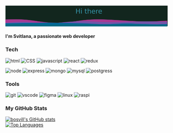 ![Greeting](layered-banner.png)

#### I'm Svitlana, a passionate web developer


### Tech
![html](https://img.shields.io/badge/HTML5-12261e?style=for-the-badge&logo=HTML5&logoColor=E34F26)
![CSS](https://img.shields.io/badge/css-12261e?style=for-the-badge&logo=css3&logoColor=1572B6)
![javascript](https://img.shields.io/badge/javascript-12261e?style=for-the-badge&logo=javascript&logoColor=F7DF1E)
![react](https://img.shields.io/badge/react-12261e?style=for-the-badge&logo=react&logoColor=61DAFB)
![redux](https://img.shields.io/badge/redux-12261e?style=for-the-badge&logo=redux&logoColor=764ABC)

![node](https://img.shields.io/badge/node-12261e?style=for-the-badge&logo=nodedotjs&logoColor=339933)
![express](https://img.shields.io/badge/express-12261e?style=for-the-badge&logo=express&logoColor=000000)
![mongo](https://img.shields.io/badge/mongodb-12261e?style=for-the-badge&logo=mongodb&logoColor=47A248)
![mysql](https://img.shields.io/badge/mysql-12261e?style=for-the-badge&logo=mysql)
![postgress](https://img.shields.io/badge/postgresql-12261e?style=for-the-badge&logo=postgresql&logoColor=4169E1)

### Tools
![git](https://img.shields.io/badge/git-12261e?style=for-the-badge&logo=git&logoColor=F05032)
![vscode](https://img.shields.io/badge/vscode-12261e?style=for-the-badge&logo=visualstudiocode&logoColor=007ACC)
![figma](https://img.shields.io/badge/figma-12261e?style=for-the-badge&logo=figma)
![linux](https://img.shields.io/badge/linux-12261e?style=for-the-badge&logo=linux&logoColor=FCC624)
![raspi](https://img.shields.io/badge/raspberrypi-12261e?style=for-the-badge&logo=raspberrypi&logoColor=A22846)

<!---figma &logoColor=F24E1E--->
<!---mysql &logoColor=4479A1--->
### My GitHub Stats

<a href="http://www.github.com/bosvill">
<img src="https://github-readme-stats.vercel.app/api?username=bosvill&theme=react&show_icons=true&count_private=true&title_color=0891b2&icon_color=a63992&hide_border=false" alt="bosvill's GitHub stats" /></a>
<br/>
<a href="https://github.com/bosvill" align="left">
<img src="https://github-readme-stats.vercel.app/api/top-langs/?username=bosvill&theme=react&show_icons=true&langs_count=10&title_color=0891b2&text_color=#12261e&layout=compact" alt="Top Languages" /></a>



<!---
🔭 I’m currently working on **cv**

🌱 I’m currently learning **TypeScript**
Hi ![](https://user-images.githubusercontent.com/18350557/176309783-0785949b-9127-417c-8b55-ab5a4333674e.gif)My name is Svitlana================================================================================================================================Web Developer-------------* 🧠  I'm learning Typescipt

<div id="stat" align="left">
<img src='http://github-profile-summary-cards.vercel.app/api/cards/profile-details?username=bosvill&theme=aura'/>
<br/>
<img src='http://github-profile-summary-cards.vercel.app/api/cards/repos-per-language?username=bosvill&theme=aura'/>
<img src='http://github-profile-summary-cards.vercel.app/api/cards/stats?username=bosvill&theme=aura'/>
</div>

<a href="https://github.com/bosvill" align="left"><img src="https://github-readme-stats.vercel.app/api/top-langs/?username=bosvill&show_icons=true&langs_count=10&title_color=0891b2&text_color=#12261e&icon_color=0891b2&hide_border=false&locale=en&custom_title=Top%20%Languages" alt="Top Languages" /></a>
### Skills




<p align="left">
<a href="https://developer.mozilla.org/en-US/docs/Web/JavaScript" target="_blank" rel="noreferrer"><img src="https://raw.githubusercontent.com/danielcranney/readme-generator/main/public/icons/skills/javascript-colored.svg" width="36" height="36" alt="JavaScript" /></a>
<a href="https://git-scm.com/" target="_blank" rel="noreferrer"><img src="https://raw.githubusercontent.com/danielcranney/readme-generator/main/public/icons/skills/git-colored.svg" width="36" height="36" alt="Git" /></a>
<a href="https://developer.mozilla.org/en-US/docs/Glossary/HTML5" target="_blank" rel="noreferrer"><img src="https://raw.githubusercontent.com/danielcranney/readme-generator/main/public/icons/skills/html5-colored.svg" width="36" height="36" alt="HTML5" /></a>
<a href="https://reactjs.org/" target="_blank" rel="noreferrer"><img src="https://raw.githubusercontent.com/danielcranney/readme-generator/main/public/icons/skills/react-colored.svg" width="36" height="36" alt="React" /></a>
<a href="https://www.w3.org/TR/CSS/#css" target="_blank" rel="noreferrer"><img src="https://raw.githubusercontent.com/danielcranney/readme-generator/main/public/icons/skills/css3-colored.svg" width="36" height="36" alt="CSS3" /></a>
<a href="https://redux.js.org/" target="_blank" rel="noreferrer"><img src="https://raw.githubusercontent.com/danielcranney/readme-generator/main/public/icons/skills/redux-colored.svg" width="36" height="36" alt="Redux" /></a>
<a href="https://nodejs.org/en/" target="_blank" rel="noreferrer"><img src="https://raw.githubusercontent.com/danielcranney/readme-generator/main/public/icons/skills/nodejs-colored.svg" width="36" height="36" alt="NodeJS" /></a>
<a href="https://expressjs.com/" target="_blank" rel="noreferrer"><img src="https://raw.githubusercontent.com/danielcranney/readme-generator/main/public/icons/skills/express-colored.svg" width="36" height="36" alt="Express" /></a>
<a href="https://www.mongodb.com/" target="_blank" rel="noreferrer"><img src="https://raw.githubusercontent.com/danielcranney/readme-generator/main/public/icons/skills/mongodb-colored.svg" width="36" height="36" alt="MongoDB" /></a>
<a href="https://www.mysql.com/" target="_blank" rel="noreferrer"><img src="https://raw.githubusercontent.com/danielcranney/readme-generator/main/public/icons/skills/mysql-colored.svg" width="36" height="36" alt="MySQL" /></a>
<a href="https://www.postgresql.org/" target="_blank" rel="noreferrer"><img src="https://raw.githubusercontent.com/danielcranney/readme-generator/main/public/icons/skills/postgresql-colored.svg" width="36" height="36" alt="PostgreSQL" /></a>
<a href="https://www.linux.org" target="_blank" rel="noreferrer"><img src="https://raw.githubusercontent.com/danielcranney/readme-generator/main/public/icons/skills/linux-colored.svg" width="36" height="36" alt="Linux" /></a>
<a href="https://www.raspberrypi.org/" target="_blank" rel="noreferrer"><img src="https://raw.githubusercontent.com/danielcranney/readme-generator/main/public/icons/skills/raspberrypi-colored.svg" width="36" height="36" alt="Raspberry Pi" /></a>
</p>
### Socials<p align="left"> <a href="https://www.github.com/bosvill" target="_blank" rel="noreferrer"> <picture> <source media="(prefers-color-scheme: dark)" srcset="https://raw.githubusercontent.com/danielcranney/readme-generator/main/public/icons/socials/github-dark.svg" /> <source media="(prefers-color-scheme: light)" srcset="https://raw.githubusercontent.com/danielcranney/readme-generator/main/public/icons/socials/github.svg" /> <img src="https://raw.githubusercontent.com/danielcranney/readme-generator/main/public/icons/socials/github.svg" width="32" height="32" /> </picture> </a></p>

### Badges
<img src=" https://img.shields.io/badge/logo-javascript-blue?logo=javascript&logoColor=f5f5f5"/>

<p align="left"> 
  <a href="https://www.w3.org/html/" target="_blank" rel="noreferrer"> <img src="https://raw.githubusercontent.com/devicons/devicon/master/icons/html5/html5-original-wordmark.svg" alt="html5" width="40" height="40"/> </a> 
  <a href="https://www.w3schools.com/css/" target="_blank" rel="noreferrer"> <img src="https://raw.githubusercontent.com/devicons/devicon/master/icons/css3/css3-original-wordmark.svg" alt="css3" width="40" height="40"/> </a> 
 <a href="https://developer.mozilla.org/en-US/docs/Web/JavaScript" target="_blank" rel="noreferrer"> <img src="https://raw.githubusercontent.com/devicons/devicon/master/icons/javascript/javascript-original.svg" alt="javascript" width="40" height="40"/> </a>

    
  <a href="https://reactjs.org/" target="_blank" rel="noreferrer"> <img src="https://raw.githubusercontent.com/devicons/devicon/master/icons/react/react-original-wordmark.svg" alt="react" width="40" height="40"/> </a> 
  <a href="https://redux.js.org" target="_blank" rel="noreferrer"> <img src="https://raw.githubusercontent.com/devicons/devicon/master/icons/redux/redux-original.svg" alt="redux" width="40" height="40"/> </a> 
  </p>
  <p>
    
  <a href="https://nodejs.org" target="_blank" rel="noreferrer"> <img src="https://raw.githubusercontent.com/devicons/devicon/master/icons/nodejs/nodejs-original-wordmark.svg" alt="nodejs" width="40" height="40"/> </a> 
  <a href="https://expressjs.com" target="_blank" rel="noreferrer"> <img src="https://cdn.jsdelivr.net/gh/devicons/devicon/icons/express/express-original.svg" alt="express" width="40" height="40"/> </a> 
  </p>
  <a href="https://www.mongodb.com/" target="_blank" rel="noreferrer"> <img src="https://raw.githubusercontent.com/devicons/devicon/master/icons/mongodb/mongodb-original-wordmark.svg" alt="mongodb" width="40" height="40"/> </a>
  <a href="https://www.mysql.com/" target="_blank" rel="noreferrer"> <img src="https://raw.githubusercontent.com/devicons/devicon/master/icons/mysql/mysql-original-wordmark.svg" alt="mysql" width="40" height="40"/> </a> 
  <a href="https://www.postgresql.org" target="_blank" rel="noreferrer"> <img src="https://raw.githubusercontent.com/devicons/devicon/master/icons/postgresql/postgresql-original-wordmark.svg" alt="postgresql" width="40" height="40"/> </a>
</p>

<h3 align="left">Tools</h3>
<p>
  <a href="https://git-scm.com/" target="_blank" rel="noreferrer"> <img src="https://www.vectorlogo.zone/logos/git-scm/git-scm-icon.svg" alt="git" width="40" height="40"/> </a> 
  <a href="https://www.figma.com/" target="_blank" rel="noreferrer"> <img src="https://www.vectorlogo.zone/logos/figma/figma-icon.svg" alt="figma" width="40" height="40"/> </a> 
  <a href="https://code.visualstudio.com/" target="_blank" rel="noreferrer"> <img src="https://cdn.jsdelivr.net/gh/devicons/devicon/icons/vscode/vscode-original.svg" alt="vscode" width="40" height="40"/> </a>
  <a href="https://www.linux.org/" target="_blank" rel="noreferrer"> <img src="https://raw.githubusercontent.com/devicons/devicon/master/icons/linux/linux-original.svg" alt="linux" width="40" height="40"/> </a> 
  <a href="https://www.raspberrypi.org/" target="_blank" rel="noreferrer"> <img src="https://cdn.jsdelivr.net/gh/devicons/devicon/icons/raspberrypi/raspberrypi-original.svg"  alt="raspberrypi" width="40" height="40"/> </a>
          
          
</p>

![Top Langs](https://github-readme-stats.vercel.app/api/top-langs/?username=bosvill&layout=compact)

[![Top Langs](https://github-readme-stats.vercel.app/api/top-langs/?username=bosvill&layout=donut-vertical)](https://github.com/bosvill/github-readme-stats)

<p><img alt="Static Badge" src="https://img.shields.io/badge/logo=js-javascript-8A2BE2">

bosvill/bosvill is a ✨ special ✨ repository because its `README.md` (this file) appears on your GitHub profile.
You can click the Preview link to take a look at your changes.
--->
